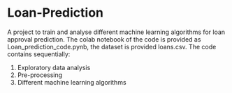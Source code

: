 # Loan-Prediction
A project to train and analyse different machine learning algorithms for loan approval prediction.
The colab notebook of the code is provided as Loan_prediction_code.pynb, the dataset is provided loans.csv.
The code contains sequentially:
1. Exploratory data analysis
2. Pre-processing
3. Different machine learning algorithms
